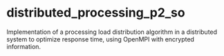 # distributed_processing_p2_so
Implementation of a processing load distribution algorithm in a distributed system to optimize response time, using OpenMPI with encrypted information.
